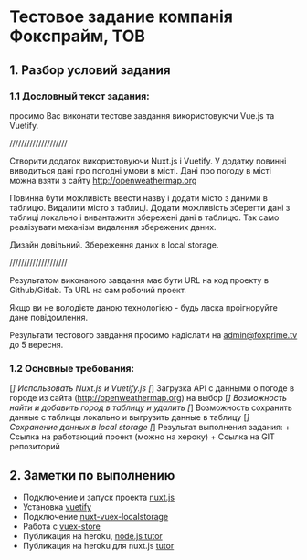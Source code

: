 # Тестовое задание компанія Фокспрайм, ТОВ

## 1. Разбор условий задания

 ### 1.1 Дословный текст задания:
 просимо Вас виконати тестове завдання використовуючи Vue.js та Vuetify.

 ////////////////////

 Створити додаток використовуючи Nuxt.js і Vuetify.
 У додатку повинні виводиться дані про погодні умови в місті.
 Дані про погоду в місті можна взяти з сайту http://openweathermap.org

 Повинна бути можливість ввести назву і додати місто з даними в таблицю.
 Видалити місто з таблиці.
 Додати можливість зберегти дані з таблиці локально і вивантажити збережені дані в таблицю.
 Так само реалізувати механізм видалення збережених даних.

 Дизайн довільний.
 Збереження даних в local storage.

 ////////////////////

 Результатом виконаного завдання має бути URL на код проекту в Github/Gitlab.
 Та URL на сам робочий проект.

 Якщо ви не володієте даною технологією - будь ласка проігноруйте дане повідомлення.

 Результати тестового завдання просимо надіслати на admin@foxprime.tv до 5 вересня.

 ### 1.2 Основные требования:
 [*] Использовать Nuxt.js  и Vuetify.js
 [*] Загрузка API с данными о погоде в городе из сайта (http://openweathermap.org) на выбор
 [*] Возможность найти и добавить город в таблицу и удалить
 [*] Возможность сохранить данные с таблицы локально и выгрузить данные в таблицу
 [*] Сохранение данных в local storage
 [*] Результат выполнения задания:
     + Ссылка на работающий проект (можно на хероку)
     + Ссылка на GIT репозиторий

## 2. Заметки по выполнению

 - Подключение и запуск проекта [nuxt.js](https://ru.nuxtjs.org/guides/get-started/installation)
 - Установка [vuetify](https://vuetifyjs.com/en/getting-started/quick-start/#nuxt-install)
 - Подключение [nuxt-vuex-localstorage](https://www.npmjs.com/package/nuxt-vuex-localstorage)
 - Работа с [vuex-store](https://ru.nuxtjs.org/guide/vuex-store/)
 - Публикация на heroku, [node.js tutor](https://devcenter.heroku.com/articles/getting-started-with-nodejs)
 - Публикация на heroku для nuxt.js [tutor](https://ru.nuxtjs.org/faq/heroku-deployment/)